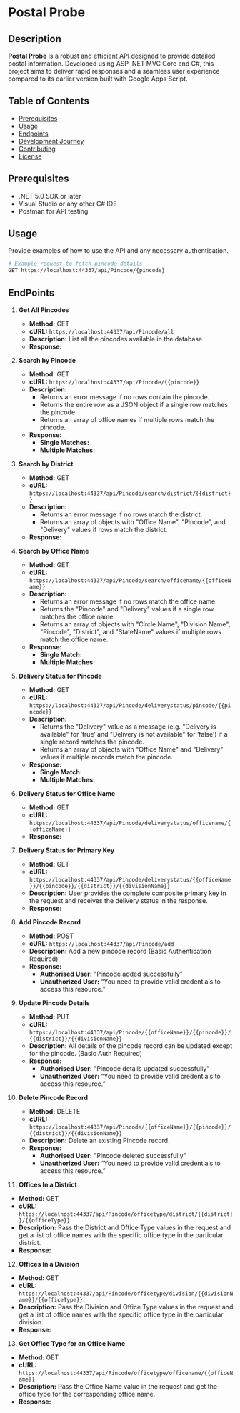 # Postal Probe

## Description
**Postal Probe** is a robust and efficient API designed to provide detailed postal information. Developed using ASP .NET MVC Core and C#, this project aims to deliver rapid responses and a seamless user experience compared to its earlier version built with Google Apps Script.

## Table of Contents
- [Prerequisites](#prerequisites)
- [Usage](#usage)
- [Endpoints](#endpoints)
- [Development Journey](#development-journey)
- [Contributing](#contributing)
- [License](#license)

## Prerequisites
- .NET 5.0 SDK or later
- Visual Studio or any other C# IDE
- Postman for API testing

## Usage
Provide examples of how to use the API and any necessary authentication.

```sh
# Example request to fetch pincode details
GET https://localhost:44337/api/Pincode/{pincode}
```

## EndPoints

1. **Get All Pincodes**
   - **Method:** GET
   - **cURL:** `https://localhost:44337/api/Pincode/all`
   - **Description:** List all the pincodes available in the database
   - **Response:**

2. **Search by Pincode**
   - **Method:** GET
   - **cURL:** `https://localhost:44337/api/Pincode/{{pincode}}`
   - **Description:**
     - Returns an error message if no rows contain the pincode.
     - Returns the entire row as a JSON object if a single row matches the pincode.
     - Returns an array of office names if multiple rows match the pincode.
   - **Response:**
     - **Single Matches:**
     - **Multiple Matches:**

3. **Search by District**
   - **Method:** GET
   - **cURL:** `https://localhost:44337/api/Pincode/search/district/{{district}}`
   - **Description:**
     - Returns an error message if no rows match the district.
     - Returns an array of objects with "Office Name", "Pincode", and "Delivery" values if rows match the district.
   - **Response:**

4. **Search by Office Name**
   - **Method:** GET
   - **cURL:** `https://localhost:44337/api/Pincode/search/officename/{{officeName}}`
   - **Description:**
     - Returns an error message if no rows match the office name.
     - Returns the "Pincode" and "Delivery" values if a single row matches the office name.
     - Returns an array of objects with "Circle Name", "Division Name", "Pincode", "District", and "StateName" values if multiple rows match the office name.
   - **Response:**
     - **Single Match:**
     - **Multiple Matches:**

5. **Delivery Status for Pincode**
   - **Method:** GET
   - **cURL:** `https://localhost:44337/api/Pincode/deliverystatus/pincode/{{pincode}}`
   - **Description:**
     - Returns the "Delivery" value as a message (e.g. "Delivery is available" for ‘true’ and "Delivery is not available" for ‘false’) if a single record matches the pincode.
     - Returns an array of objects with "Office Name" and "Delivery" values if multiple records match the pincode.
   - **Response:**
     - **Single Match:**
     - **Multiple Matches:**

6. **Delivery Status for Office Name**
   - **Method:** GET
   - **cURL:** `https://localhost:44337/api/Pincode/deliverystatus/officename/{{officeName}}`
   - **Response:**

7. **Delivery Status for Primary Key**
   - **Method:** GET
   - **cURL:** `https://localhost:44337/api/Pincode/deliverystatus/{{officeName}}/{{pincode}}/{{district}}/{{divisionName}}`
   - **Description:** User provides the complete composite primary key in the request and receives the delivery status in the response.
   - **Response:**

8. **Add Pincode Record**
   - **Method:** POST
   - **cURL:** `https://localhost:44337/api/Pincode/add`
   - **Description:** Add a new pincode record (Basic Authentication Required)
   - **Response:**
     - **Authorised User:** "Pincode added successfully"
     - **Unauthorized User:** “You need to provide valid credentials to access this resource.”

9. **Update Pincode Details**
   - **Method:** PUT
   - **cURL:** `https://localhost:44337/api/Pincode/{{officeName}}/{{pincode}}/{{district}}/{{divisionName}}`
   - **Description:** All details of the pincode record can be updated except for the pincode. (Basic Auth Required)
   - **Response:**
     - **Authorised User:** "Pincode details updated successfully"
     - **Unauthorized User:** “You need to provide valid credentials to access this resource.”

10. **Delete Pincode Record**
    - **Method:** DELETE
    - **cURL:** `https://localhost:44337/api/Pincode/{{officeName}}/{{pincode}}/{{district}}/{{divisionName}}`
    - **Description:** Delete an existing Pincode record.
    - **Response:**
      - **Authorised User:** "Pincode deleted successfully"
      - **Unauthorized User:** “You need to provide valid credentials to access this resource.”

11. **Offices In a District**
   - **Method:** GET
   - **cURL:** `https://localhost:44337/api/Pincode/officetype/district/{{district}}/{{officeType}}`
   - **Description:** Pass the District and Office Type values in the request and get a list of office names with the specific office type in the particular district.
   - **Response:** 
    

12. **Offices In a Division**
   - **Method:** GET
   - **cURL:** `https://localhost:44337/api/Pincode/officetype/division/{{divisionName}}/{{officeType}}`
   - **Description:** Pass the Division and Office Type values in the request and get a list of office names with the specific office type in the particular division.
   - **Response:** 
    

13. **Get Office Type for an Office Name**
   - **Method:** GET
   - **cURL:** `https://localhost:44337/api/Pincode/officetype/officename/{{officeName}}`
   - **Description:** Pass the Office Name value in the request and get the office type for the corresponding office name.
   - **Response:** 
    
     
